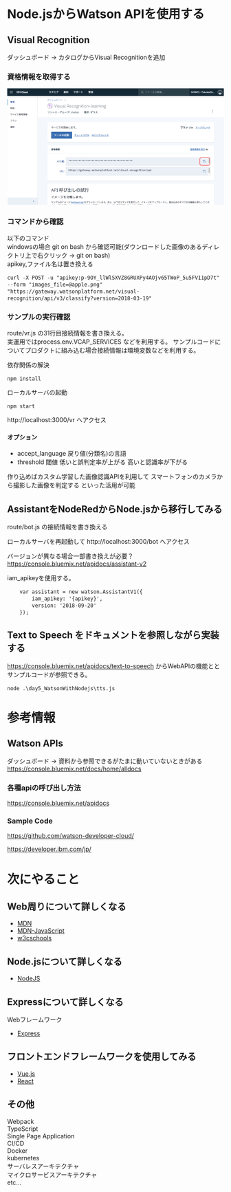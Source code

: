 # Node.jsからWatson APIを使用する

## Visual Recognition
ダッシュボード → カタログからVisual Recognitionを追加

### 資格情報を取得する

![資格情報](cap/3.PNG)

### コマンドから確認

以下のコマンド  
windowsの場合 git on bash から確認可能(ダウンロードした画像のあるディレクトリ上で右クリック → git on bash)  
apikey,ファイル名は置き換える

```
curl -X POST -u "apikey:p-9OY_llWlSXVZ8GRUXPy4AOjv65TWoP_5u5FV11pD7t" --form "images_file=@apple.png" "https://gateway.watsonplatform.net/visual-recognition/api/v3/classify?version=2018-03-19"
```

### サンプルの実行確認

route/vr.js
の31行目接続情報を書き換える。  
実運用ではprocess.env.VCAP_SERVICES などを利用する。
サンプルコードについてプロダクトに組み込む場合接続情報は環境変数などを利用する。

依存関係の解決

```
npm install
```

ローカルサーバの起動

```
npm start
```

http://localhost:3000/vr
へアクセス

#### オプション

- accept_language
戻り値(分類名)の言語
- threshold
閾値
低いと誤判定率が上がる
高いと認識率が下がる

作り込めばカスタム学習した画像認識APIを利用して
スマートフォンのカメラから撮影した画像を判定する
といった活用が可能

## AssistantをNodeRedからNode.jsから移行してみる

route/bot.js
の接続情報を書き換える  

ローカルサーバを再起動して
http://localhost:3000/bot
へアクセス

バージョンが異なる場合一部書き換えが必要？
https://console.bluemix.net/apidocs/assistant-v2

iam_apikeyを使用する。

```
    var assistant = new watson.AssistantV1({
        iam_apikey: '{apikey}',
        version: '2018-09-20'
    });
```

## Text to Speech をドキュメントを参照しながら実装する

https://console.bluemix.net/apidocs/text-to-speech
からWebAPIの機能ととサンプルコードが参照できる。

```
node .\day5_WatsonWithNodejs\tts.js
```

# 参考情報

## Watson APIs
ダッシュボード → 資料から参照できるがたまに動いていないときがある
https://console.bluemix.net/docs/home/alldocs

### 各種apiの呼び出し方法
https://console.bluemix.net/apidocs

### Sample Code
https://github.com/watson-developer-cloud/

https://developer.ibm.com/jp/

# 次にやること

## Web周りについて詳しくなる
- [MDN](https://developer.mozilla.org)
- [MDN-JavaScript](https://developer.mozilla.org/ja/docs/Web/JavaScript)
- [w3cschools](https://www.w3schools.com/)

## Node.jsについて詳しくなる
- [NodeJS](https://nodejs.org/ja/docs/)

## Expressについて詳しくなる
Webフレームワーク
- [Express](https://expressjs.com/ja/)

## フロントエンドフレームワークを使用してみる
- [Vue.js](https://jp.vuejs.org/v2/guide/index.html)
- [React](https://reactjs.org/)

## その他
Webpack  
TypeScript  
Single Page Application  
CI/CD  
Docker  
kubernetes  
サーバレスアーキテクチャ  
マイクロサービスアーキテクチャ  
etc...
